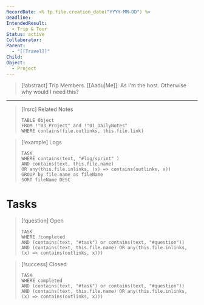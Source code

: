 ```yaml
---
RecordDate: <% tp.file.creation_date("YYYY-MM-DD") %>
Deadline: 
IntendedResult:
  - Trip & Tour
Status: active
Collaborator: 
Parent:
  - "[[Travel]]"
Child: 
Object:
  - Project
---
```

>[!abstract] Trip Members.
>[[Aadu|Me]]: As I'm the host. Otherwise why would I need this?

---
>[!rsrc]  Related Notes
>```dataview
>TABLE Object
>FROM !"03_Project" and !"01_DailyNotes"
>WHERE contains(file.outlinks, this.file.link)

> [!example] Logs
> ```dataview
> TASK
>WHERE contains(text, "#log/sprint" )
>AND contains(text, this.file.name)
>OR any(this.file.inlinks, (x) => contains(outlinks, x))
>GROUP by file.name as fileName
>SORT fileName DESC

# Tasks

>[!question] Open
>```dataview
>TASK
>WHERE !completed
>AND (contains(text, "#task") or contains(text, "#question"))
>AND (contains(text, this.file.name) OR any(this.file.inlinks, (x) => contains(outlinks, x)))

>[!success] Closed
>```dataview
>TASK
>WHERE completed
>AND (contains(text, "#task") or contains(text, "#question"))
>AND (contains(text, this.file.name) OR any(this.file.inlinks, (x) => contains(outlinks, x)))

